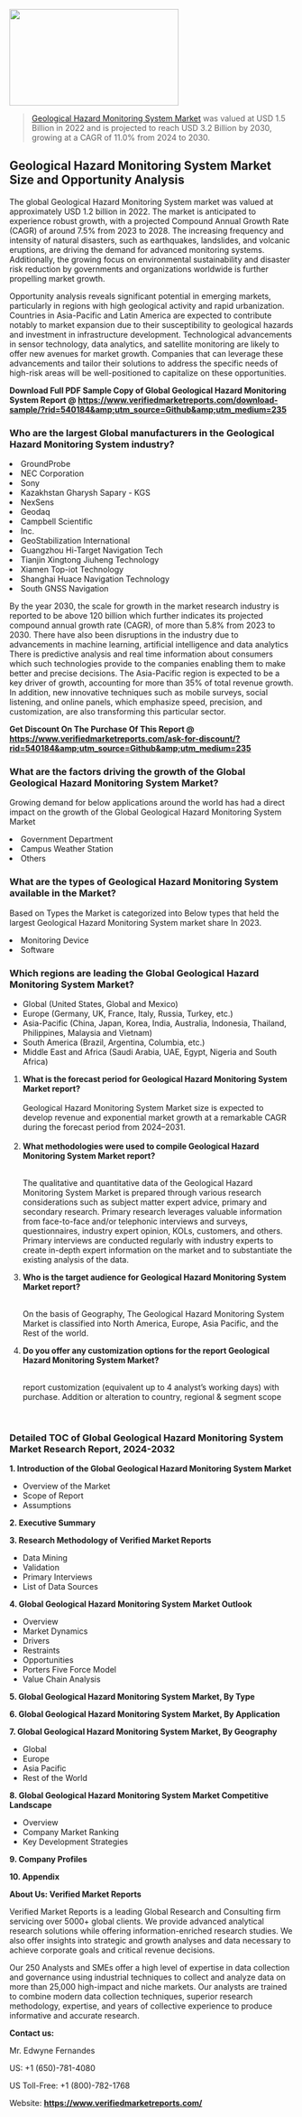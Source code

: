 <img src="https://ffe5etoiles.com/wp-content/uploads/2024/12/MST1-300x171.png" alt="" width="300" height="171" class="alignnone size-medium wp-image-20088" /><blockquote><p><p><a href="https://www.verifiedmarketreports.com/download-sample/?rid=540184&utm_source=Github&utm_medium=235" target="_blank">Geological Hazard Monitoring System Market</a> was valued at USD 1.5 Billion in 2022 and is projected to reach USD 3.2 Billion by 2030, growing at a CAGR of 11.0% from 2024 to 2030.</p></blockquote><p><h2>Geological Hazard Monitoring System Market Size and Opportunity Analysis</h2> <p>The global Geological Hazard Monitoring System market was valued at approximately USD 1.2 billion in 2022. The market is anticipated to experience robust growth, with a projected Compound Annual Growth Rate (CAGR) of around 7.5% from 2023 to 2028. The increasing frequency and intensity of natural disasters, such as earthquakes, landslides, and volcanic eruptions, are driving the demand for advanced monitoring systems. Additionally, the growing focus on environmental sustainability and disaster risk reduction by governments and organizations worldwide is further propelling market growth.</p> <p>Opportunity analysis reveals significant potential in emerging markets, particularly in regions with high geological activity and rapid urbanization. Countries in Asia-Pacific and Latin America are expected to contribute notably to market expansion due to their susceptibility to geological hazards and investment in infrastructure development. Technological advancements in sensor technology, data analytics, and satellite monitoring are likely to offer new avenues for market growth. Companies that can leverage these advancements and tailor their solutions to address the specific needs of high-risk areas will be well-positioned to capitalize on these opportunities.</p> </p><p class=""><strong>Download Full PDF Sample Copy of Global Geological Hazard Monitoring System Report @ <a href="https://www.verifiedmarketreports.com/download-sample/?rid=540184&amp;utm_source=Github&amp;utm_medium=235" target="_blank">https://www.verifiedmarketreports.com/download-sample/?rid=540184&amp;utm_source=Github&amp;utm_medium=235</a></strong></p><h3 id="" class="">Who are the largest Global manufacturers in the Geological Hazard Monitoring System industry?</h3><p><li>GroundProbe</li><li> NEC Corporation</li><li> Sony</li><li> Kazakhstan Gharysh Sapary - KGS</li><li> NexSens</li><li> Geodaq</li><li> Campbell Scientific</li><li> Inc.</li><li> GeoStabilization International</li><li> Guangzhou Hi-Target Navigation Tech</li><li> Tianjin Xingtong Jiuheng Technology</li><li> Xiamen Top-iot Technology</li><li> Shanghai Huace Navigation Technology</li><li> South GNSS Navigation</li></p><div class=""><div class="" dir="" data-message-author-role="" data-message-id="" data-message-model-slug=""><div class=""><div class=""><div class=""><div class="" dir="" data-message-author-role="" data-message-id="" data-message-model-slug=""><div class=""><div class=""><p>By the year 2030, the scale for growth in the market research industry is reported to be above 120 billion which further indicates its projected compound annual growth rate (CAGR), of more than 5.8% from 2023 to 2030. There have also been disruptions in the industry due to advancements in machine learning, artificial intelligence and data analytics There is predictive analysis and real time information about consumers which such technologies provide to the companies enabling them to make better and precise decisions. The Asia-Pacific region is expected to be a key driver of growth, accounting for more than 35% of total revenue growth. In addition, new innovative techniques such as mobile surveys, social listening, and online panels, which emphasize speed, precision, and customization, are also transforming this particular sector.</p><p><strong>Get Discount On The Purchase Of This Report @&nbsp; <a href="https://www.verifiedmarketreports.com/ask-for-discount/?rid=540184&amp;utm_source=Github&amp;utm_medium=235" target="_blank">https://www.verifiedmarketreports.com/ask-for-discount/?rid=540184&amp;utm_source=Github&amp;utm_medium=235</a></strong></p></div></div></div></div></div></div></div></div><h3 id="" class="">What are the factors driving the growth of the Global Geological Hazard Monitoring System Market?</h3><p id="" class="">Growing demand for below applications around the world has had a direct impact on the growth of the Global Geological Hazard Monitoring System Market</p><p id="" class=""><li>Government Department</li><li> Campus Weather Station</li><li> Others</li></p><h3 id="" class="">What are the types of Geological Hazard Monitoring System available in the Market?</h3><p id="" class="">Based on Types the Market is categorized into Below types that held the largest Geological Hazard Monitoring System market share In 2023.</p><p id="" class=""><li>Monitoring Device</li><li> Software</li></p><h3 id="" class="">Which regions are leading the Global Geological Hazard Monitoring System Market?</h3><ul><li>Global (United States, Global and Mexico)</li><li>Europe (Germany, UK, France, Italy, Russia, Turkey, etc.)</li><li>Asia-Pacific (China, Japan, Korea, India, Australia, Indonesia, Thailand, Philippines, Malaysia and Vietnam)</li><li>South America (Brazil, Argentina, Columbia, etc.)</li><li>Middle East and Africa (Saudi Arabia, UAE, Egypt, Nigeria and South Africa)</li></ul><p><ol><li><strong>What is the forecast period for Geological Hazard Monitoring System Market report?<br /></strong><br /><span data-sheets-root="1" data-sheets-value="{&quot;1&quot;:2,&quot;2&quot;:&quot;XXXX size is expected to develop revenue and exponential market growth at a remarkable CAGR during the forecast period from 2024&ndash;2030.&quot;}" data-sheets-userformat="{&quot;2&quot;:12674,&quot;4&quot;:{&quot;1&quot;:2,&quot;2&quot;:16776960},&quot;10&quot;:2,&quot;11&quot;:0,&quot;15&quot;:&quot;Arial&quot;,&quot;16&quot;:12}">Geological Hazard Monitoring System Market size is expected to develop revenue and exponential market growth at a remarkable CAGR during the forecast period from 2024&ndash;2031.</span><br /><br /></li><li><strong>What methodologies were used to compile Geological Hazard Monitoring System Market report?<br /><br /></strong><p>The qualitative and quantitative data of the&nbsp;Geological Hazard Monitoring System Market is prepared through various research considerations such as subject matter expert advice, primary and secondary research. Primary research leverages valuable information from face-to-face and/or telephonic interviews and surveys, questionnaires, industry expert opinion, KOLs, customers, and others. Primary interviews are conducted regularly with industry experts to create in-depth expert information on the market and to substantiate the existing analysis of the data.&nbsp;</p></li><li><strong>Who is the target audience for Geological Hazard Monitoring System Market report?<br /><br /></strong><p>On the basis of Geography, The&nbsp;Geological Hazard Monitoring System Market is classified into North America, Europe, Asia Pacific, and the Rest of the world.</p></li><li><strong>Do you offer any customization options for the report Geological Hazard Monitoring System Market?<br /><br /></strong><p>report customization (equivalent up to 4 analyst&rsquo;s working days) with purchase. Addition or alteration to country, regional &amp; segment scope</p><p>&nbsp;</p></li></ol></p><h3 id="" class="">Detailed TOC of Global Geological Hazard Monitoring System Market Research Report, 2024-2032</h3><p id="" class=""><strong>1. Introduction of the Global Geological Hazard Monitoring System Market</strong></p><ul><li>Overview of the Market</li><li>Scope of Report</li><li>Assumptions</li></ul><p id="" class=""><strong>2. Executive Summary</strong></p><p id="" class=""><strong>3. Research Methodology of&nbsp;Verified Market Reports</strong></p><ul><li>Data Mining</li><li>Validation</li><li>Primary Interviews</li><li>List of Data Sources</li></ul><p id="" class=""><strong>4. Global Geological Hazard Monitoring System Market Outlook</strong></p><ul><li>Overview</li><li>Market Dynamics</li><li>Drivers</li><li>Restraints</li><li>Opportunities</li><li>Porters Five Force Model</li><li>Value Chain Analysis</li></ul><p id="" class=""><strong>5. Global Geological Hazard Monitoring System Market, By&nbsp;Type</strong></p><p id="" class=""><strong>6. Global Geological Hazard Monitoring System Market, By Application</strong></p><p id="" class=""><strong>7. Global Geological Hazard Monitoring System Market, By Geography</strong></p><ul><li>Global</li><li>Europe</li><li>Asia Pacific</li><li>Rest of the World</li></ul><p id="" class=""><strong>8. Global Geological Hazard Monitoring System Market Competitive Landscape</strong></p><ul><li>Overview</li><li>Company Market Ranking</li><li>Key Development Strategies</li></ul><p id="" class=""><strong>9. Company Profiles</strong></p><p id="" class=""><strong>10. Appendix</strong></p><p id="" class=""><strong>About Us: Verified Market Reports</strong></p><p id="" class="">Verified Market Reports is a leading Global Research and Consulting firm servicing over 5000+ global clients. We provide advanced analytical research solutions while offering information-enriched research studies. We also offer insights into strategic and growth analyses and data necessary to achieve corporate goals and critical revenue decisions.</p><p id="" class="">Our 250 Analysts and SMEs offer a high level of expertise in data collection and governance using industrial techniques to collect and analyze data on more than 25,000 high-impact and niche markets. Our analysts are trained to combine modern data collection techniques, superior research methodology, expertise, and years of collective experience to produce informative and accurate research.</p><p id="" class=""><strong>Contact us:</strong></p><p id="" class="">Mr. Edwyne Fernandes</p><p id="" class="">US: +1 (650)-781-4080</p><p id="" class="">US Toll-Free: +1 (800)-782-1768</p><p id="" class="">Website: <a target="" data-test-app-aware-link=""><strong>https://www.verifiedmarketreports.com/</strong></a></p>
